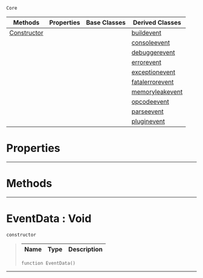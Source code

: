  `Core`

|Methods|Properties|Base Classes|Derived Classes|
|---|---|---|---|
|[ Constructor](eventdata.md#eventdata-void)| | |[buildevent](buildevent.md)|
| | | |[consoleevent](consoleevent.md)|
| | | |[debuggerevent](debuggerevent.md)|
| | | |[errorevent](errorevent.md)|
| | | |[exceptionevent](exceptionevent.md)|
| | | |[fatalerrorevent](fatalerrorevent.md)|
| | | |[memoryleakevent](memoryleakevent.md)|
| | | |[opcodeevent](opcodeevent.md)|
| | | |[parseevent](parseevent.md)|
| | | |[pluginevent](pluginevent.md)|


 #  Properties


---  
 #  Methods


---  
 #  EventData : Void

 `constructor`

> 
> |Name|Type|Description|
> |---|---|---|
> ``` lang=cpp, name=Nada
> function EventData()
> ``` 


---  
 

 